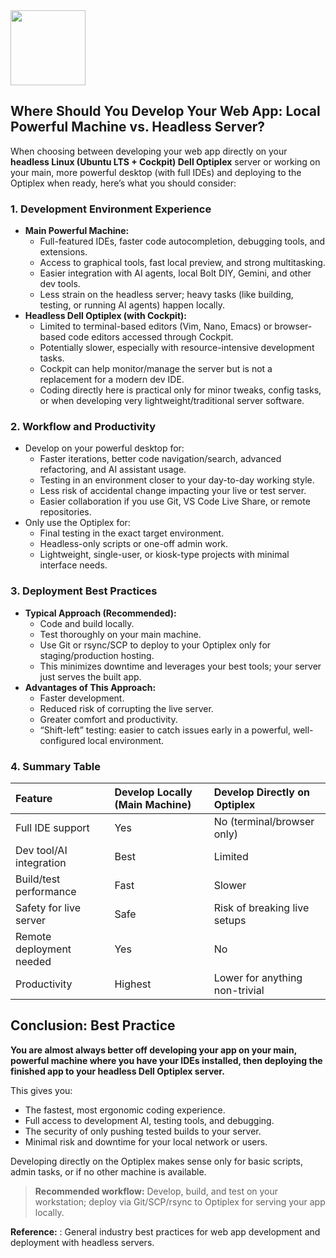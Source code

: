 <img src="https://r2cdn.perplexity.ai/pplx-full-logo-primary-dark%402x.png" class="logo" width="120"/>

## Where Should You Develop Your Web App: Local Powerful Machine vs. Headless Server?

When choosing between developing your web app directly on your **headless Linux (Ubuntu LTS + Cockpit) Dell Optiplex** server or working on your main, more powerful desktop (with full IDEs) and deploying to the Optiplex when ready, here’s what you should consider:

### 1. **Development Environment Experience**

- **Main Powerful Machine:**
    - Full-featured IDEs, faster code autocompletion, debugging tools, and extensions.
    - Access to graphical tools, fast local preview, and strong multitasking.
    - Easier integration with AI agents, local Bolt DIY, Gemini, and other dev tools.
    - Less strain on the headless server; heavy tasks (like building, testing, or running AI agents) happen locally.
- **Headless Dell Optiplex (with Cockpit):**
    - Limited to terminal-based editors (Vim, Nano, Emacs) or browser-based code editors accessed through Cockpit.
    - Potentially slower, especially with resource-intensive development tasks.
    - Cockpit can help monitor/manage the server but is not a replacement for a modern dev IDE.
    - Coding directly here is practical only for minor tweaks, config tasks, or when developing very lightweight/traditional server software.


### 2. **Workflow and Productivity**

- Develop on your powerful desktop for:
    - Faster iterations, better code navigation/search, advanced refactoring, and AI assistant usage.
    - Testing in an environment closer to your day-to-day working style.
    - Less risk of accidental change impacting your live or test server.
    - Easier collaboration if you use Git, VS Code Live Share, or remote repositories.
- Only use the Optiplex for:
    - Final testing in the exact target environment.
    - Headless-only scripts or one-off admin work.
    - Lightweight, single-user, or kiosk-type projects with minimal interface needs.


### 3. **Deployment Best Practices**

- **Typical Approach (Recommended):**
    - Code and build locally.
    - Test thoroughly on your main machine.
    - Use Git or rsync/SCP to deploy to your Optiplex only for staging/production hosting.
    - This minimizes downtime and leverages your best tools; your server just serves the built app.
- **Advantages of This Approach:**
    - Faster development.
    - Reduced risk of corrupting the live server.
    - Greater comfort and productivity.
    - “Shift-left” testing: easier to catch issues early in a powerful, well-configured local environment.


### 4. **Summary Table**

| Feature | Develop Locally (Main Machine) | Develop Directly on Optiplex |
| :-- | :-- | :-- |
| Full IDE support | Yes | No (terminal/browser only) |
| Dev tool/AI integration | Best | Limited |
| Build/test performance | Fast | Slower |
| Safety for live server | Safe | Risk of breaking live setups |
| Remote deployment needed | Yes | No |
| Productivity | Highest | Lower for anything non-trivial |

## **Conclusion: Best Practice**

**You are almost always better off developing your app on your main, powerful machine where you have your IDEs installed, then deploying the finished app to your headless Dell Optiplex server.**

This gives you:

- The fastest, most ergonomic coding experience.
- Full access to development AI, testing tools, and debugging.
- The security of only pushing tested builds to your server.
- Minimal risk and downtime for your local network or users.

Developing directly on the Optiplex makes sense only for basic scripts, admin tasks, or if no other machine is available.

> **Recommended workflow:**
> Develop, build, and test on your workstation; deploy via Git/SCP/rsync to Optiplex for serving your app locally.

**Reference:**
: General industry best practices for web app development and deployment with headless servers.

